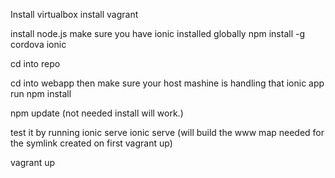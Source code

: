 Install virtualbox
install vagrant

install node.js
make sure you have ionic installed globally
npm install -g cordova ionic

cd into repo

cd into webapp 
then make sure your host mashine is handling that ionic app 
run 
npm install

npm update  (not needed install will work.)

test it by running ionic serve
ionic serve  (will build the www map needed for the symlink created on first vagrant up)

vagrant up
